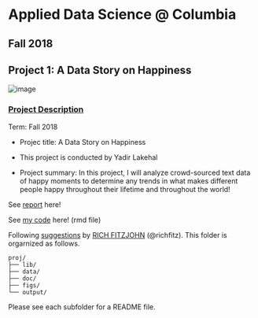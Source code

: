 # Applied Data Science @ Columbia
## Fall 2018
## Project 1: A Data Story on Happiness

![image](http://drelen.com.au/wp-content/uploads/2018/08/Moodstreet.jpg)

### [Project Description](doc/)


Term: Fall 2018

+ Projec title: A Data Story on Happiness
+ This project is conducted by Yadir Lakehal

+ Project summary: In this project, I will analyze crowd-sourced text data of happy moments to determine any trends in what makes different people happy throughout their lifetime and throughout the world!

See [report](http://rpubs.com/yl3435/adsproject1) here!

See [my code](https://github.com/TZstatsADS/Fall2018-Proj1-yadir/blob/master/doc/ADS_Yadir_Proj1.Rmd) here! (rmd file)


Following [suggestions](https://nicercode.github.io/blog/2013-04-05-projects/) by [RICH FITZJOHN](https://nicercode.github.io/about/#Team) (@richfitz). This folder is orgarnized as follows.
```
proj/
├── lib/
├── data/
├── doc/
├── figs/
└── output/
```
 
Please see each subfolder for a README file.
